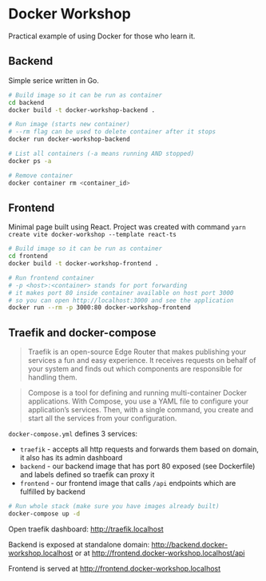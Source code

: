 # Docker Workshop

Practical example of using Docker for those who learn it.

## Backend

Simple serice written in Go.

```sh
# Build image so it can be run as container
cd backend
docker build -t docker-workshop-backend .
```

```sh
# Run image (starts new container)
# --rm flag can be used to delete container after it stops
docker run docker-workshop-backend
```

```sh
# List all containers (-a means running AND stopped)
docker ps -a
```

```sh
# Remove container
docker container rm <container_id>
```

## Frontend

Minimal page built using React. Project was created with command `yarn create vite docker-workshop --template react-ts`

```sh
# Build image so it can be run as container
cd frontend
docker build -t docker-workshop-frontend .
```

```sh
# Run frontend container
# -p <host>:<container> stands for port forwarding
# it makes port 80 inside container available on host port 3000
# so you can open http://localhost:3000 and see the application
docker run --rm -p 3000:80 docker-workshop-frontend
```

## Traefik and docker-compose

> Traefik is an open-source Edge Router that makes publishing your services a fun and easy experience. It receives requests on behalf of your system and finds out which components are responsible for handling them.

> Compose is a tool for defining and running multi-container Docker applications. With Compose, you use a YAML file to configure your application’s services. Then, with a single command, you create and start all the services from your configuration.

`docker-compose.yml` defines 3 services:

- `traefik` - accepts all http requests and forwards them based on domain, it also has its admin dashboard
- `backend` - our backend image that has port 80 exposed (see Dockerfile) and labels defined so traefik can proxy it
- `frontend` - our frontend image that calls `/api` endpoints which are fulfilled by backend

```sh
# Run whole stack (make sure you have images already built)
docker-compose up -d
```

Open traefik dashboard: http://traefik.localhost

Backend is exposed at standalone domain: http://backend.docker-workshop.localhost or at http://frontend.docker-workshop.localhost/api

Frontend is served at http://frontend.docker-workshop.localhost
